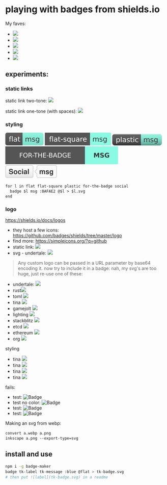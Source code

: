# playing with badges from shields.io
My faves:
- ![](https://img.shields.io/badge/made_by-cryptograthor-pink?style=for-the-badge&logo=tina&logoColor=pink)
- ![](https://img.shields.io/badge/made_by-cryptograthor-pink?style=flat&logo=tina&logoColor=pink)
- ![](https://img.shields.io/badge/made_by-cryptograthor-hotpink?style=flat&logo=stackblitz&logoColor=hotpink)
- ![](https://img.shields.io/badge/made_by-cryptograthor-hotpink?style=flat&logo=undertale&logoColor=hotpink)
- ![](https://img.shields.io/badge/made_by_cryptograthor-hotpink?style=flat&logo=undertale&logoColor=hotpink)

## experiments:
### static links
static link two-tone:
![](https://img.shields.io/badge/label-message-8AFAE2)

static link one-tone (with spaces):
![](https://img.shields.io/badge/just_the%20message-8AAAE2)

### styling
![flat](media/flat.svg)
![flat-square](media/flat-square.svg)
![plastic](media/plastic.svg)
![for-the-badge](media/for-the-badge.svg)
![social](media/social.svg)

```fish
for l in flat flat-square plastic for-the-badge social
  badge $l msg :8AFAE2 @$l > $l.svg
end
```

### logo
https://shields.io/docs/logos
- they host a few icons: https://github.com/badges/shields/tree/master/logo
- find more: https://simpleicons.org/?q=github
- static link: ![](https://img.shields.io/npm/v/npm.svg?logo=npm)
- svg - undertale: ![](https://img.shields.io/badge/just-msg-blue?style=flat&logo=undertale)

> Any custom logo can be passed in a URL parameter by base64 encoding it.
now try to include it in a badge: nah, my svg's are too huge, just re-use one of these:
- undertale: ![](https://img.shields.io/badge/just-msg-blue?style=flat&logo=undertale)
- rust![](https://img.shields.io/badge/just-msg-blue?style=flat&logo=rust)
- toml ![](https://img.shields.io/badge/just-msg-blue?style=flat&logo=toml)
- tina ![](https://img.shields.io/badge/just-msg-blue?style=flat&logo=tina)
- gamejolt ![](https://img.shields.io/badge/just-msg-blue?style=flat&logo=gamejolt)
- lighting ![](https://img.shields.io/badge/just-msg-blue?style=flat&logo=lightning)
- stackblitz ![](https://img.shields.io/badge/just-msg-blue?style=flat&logo=stackblitz)
- etcd ![](https://img.shields.io/badge/just-msg-blue?style=flat&logo=etcd)
- ethereum ![](https://img.shields.io/badge/just-msg-blue?style=flat&logo=ethereum)
- org ![](https://img.shields.io/badge/just-msg-blue?style=flat&logo=org)

styling
- tina ![](https://img.shields.io/badge/just-msg-blue?style=flat-square&logo=tina)
- tina ![](https://img.shields.io/badge/just-msg-blue?style=plastic&logo=tina)
- tina ![](https://img.shields.io/badge/just-msg-blue?style=flat-square&logo=tina&logoColor=grey)
- tina ![](https://img.shields.io/badge/just-msg-blue?style=flat-square&logo=tina&logoColor=pink)

fails:
- test: ![Badge](https://img.shields.io/badge/LEFT_TEXT-RIGHT_TEXT-blue?style=flat&logo=./media/hammer.svg&logoColor=grey)
- test no color: ![Badge](https://img.shields.io/badge/LEFT_TEXT-RIGHT_TEXT-blue?style=flat&logo=./media/hammer.svg)
- test: ![Badge](https://img.shields.io/badge/LEFT_TEXT-RIGHT_TEXT-blue?style=flat&logo=https://github.com/thor314/badges/media/hammer.svg&logoColor=grey)
- test: ![Badge](https://img.shields.io/badge/LEFT_TEXT-RIGHT_TEXT-blue?style=flat&logo=https://github.com/thor314/badges/media/hammer.svg)

Making an svg from webp:
```fish
convert a.webp a.png
inkscape a.png --export-type=svg
```

## install and use
```sh
npm i -g badge-maker
badge tk-label tk-message :blue @flat > tk-badge.svg
# then put ![label](tk-badge.svg) in a readme
```
